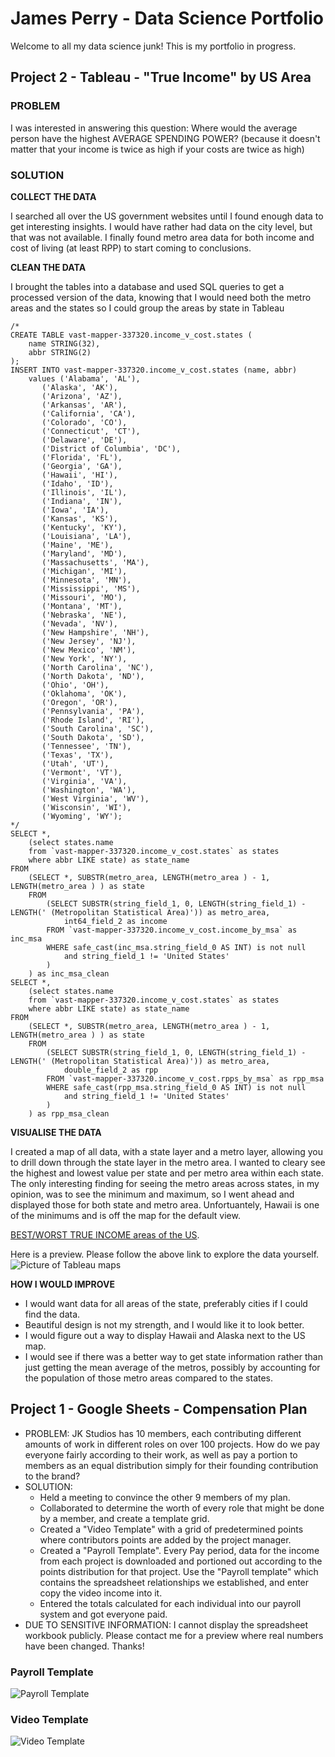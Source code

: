 # James Perry - Data Science Portfolio
Welcome to all my data science junk! This is my portfolio in progress.



## Project 2 - Tableau - "True Income" by US Area

### PROBLEM
I was interested in answering this question: Where would the average person have the highest AVERAGE SPENDING POWER? (because it doesn't matter that your income is twice as high if your costs are twice as high)

### SOLUTION
  
**COLLECT THE DATA**

I searched all over the US government websites until I found enough data to get interesting insights. I would have rather had data on the city level, but that was not available. I finally found metro area data for both income and cost of living (at least RPP) to start coming to conclusions.
  
**CLEAN THE DATA**

I brought the tables into a database and used SQL queries to get a processed version of the data, knowing that I would need both the metro areas and the states so I could group the areas by state in Tableau
```
/*
CREATE TABLE vast-mapper-337320.income_v_cost.states (
    name STRING(32),
    abbr STRING(2)
);
INSERT INTO vast-mapper-337320.income_v_cost.states (name, abbr) 
    values ('Alabama', 'AL'),
       ('Alaska', 'AK'),
       ('Arizona', 'AZ'),
       ('Arkansas', 'AR'),
       ('California', 'CA'),
       ('Colorado', 'CO'),
       ('Connecticut', 'CT'),
       ('Delaware', 'DE'),
       ('District of Columbia', 'DC'),
       ('Florida', 'FL'),
       ('Georgia', 'GA'),
       ('Hawaii', 'HI'),
       ('Idaho', 'ID'),
       ('Illinois', 'IL'),
       ('Indiana', 'IN'),
       ('Iowa', 'IA'),
       ('Kansas', 'KS'),
       ('Kentucky', 'KY'),
       ('Louisiana', 'LA'),
       ('Maine', 'ME'),
       ('Maryland', 'MD'),
       ('Massachusetts', 'MA'),
       ('Michigan', 'MI'),
       ('Minnesota', 'MN'),
       ('Mississippi', 'MS'),
       ('Missouri', 'MO'),
       ('Montana', 'MT'),
       ('Nebraska', 'NE'),
       ('Nevada', 'NV'),
       ('New Hampshire', 'NH'),
       ('New Jersey', 'NJ'),
       ('New Mexico', 'NM'),
       ('New York', 'NY'),
       ('North Carolina', 'NC'),
       ('North Dakota', 'ND'),
       ('Ohio', 'OH'),
       ('Oklahoma', 'OK'),
       ('Oregon', 'OR'),
       ('Pennsylvania', 'PA'),
       ('Rhode Island', 'RI'),
       ('South Carolina', 'SC'),
       ('South Dakota', 'SD'),
       ('Tennessee', 'TN'),
       ('Texas', 'TX'),
       ('Utah', 'UT'),
       ('Vermont', 'VT'),
       ('Virginia', 'VA'),
       ('Washington', 'WA'),
       ('West Virginia', 'WV'),
       ('Wisconsin', 'WI'),
       ('Wyoming', 'WY');
*/   
SELECT *,
    (select states.name
    from `vast-mapper-337320.income_v_cost.states` as states 
    where abbr LIKE state) as state_name
FROM 
    (SELECT *, SUBSTR(metro_area, LENGTH(metro_area ) - 1, LENGTH(metro_area ) ) as state
    FROM 
        (SELECT SUBSTR(string_field_1, 0, LENGTH(string_field_1) - LENGTH(' (Metropolitan Statistical Area)')) as metro_area, 
            int64_field_2 as income
        FROM `vast-mapper-337320.income_v_cost.income_by_msa` as inc_msa
        WHERE safe_cast(inc_msa.string_field_0 AS INT) is not null
            and string_field_1 != 'United States'
        )
    ) as inc_msa_clean
SELECT *,
    (select states.name
    from `vast-mapper-337320.income_v_cost.states` as states 
    where abbr LIKE state) as state_name
FROM 
    (SELECT *, SUBSTR(metro_area, LENGTH(metro_area ) - 1, LENGTH(metro_area ) ) as state
    FROM 
        (SELECT SUBSTR(string_field_1, 0, LENGTH(string_field_1) - LENGTH(' (Metropolitan Statistical Area)')) as metro_area, 
            double_field_2 as rpp
        FROM `vast-mapper-337320.income_v_cost.rpps_by_msa` as rpp_msa
        WHERE safe_cast(rpp_msa.string_field_0 AS INT) is not null
            and string_field_1 != 'United States'
        )
    ) as rpp_msa_clean
```

**VISUALISE THE DATA**

I created a map of all data, with a state layer and a metro layer, allowing you to drill down through the state layer in the metro area. I wanted to cleary see the highest and lowest value per state and per metro area within each state. The only interesting finding for seeing the metro areas across states, in my opinion, was to see the minimum and maximum, so I went ahead and displayed those for both state and metro area.
Unfortuantely, Hawaii is one of the minimums and is off the map for the default view.

[BEST/WORST TRUE INCOME areas of the US](https://public.tableau.com/views/BESTWORSTTRUEINCOMEareasoftheUS/Dashboard1?:language=en-US&:display_count=n&:origin=viz_share_link).

Here is a preview. Please follow the above link to explore the data yourself.
![Picture of Tableau maps](/images/Dashboard_IncomeCost.png)

**HOW I WOULD IMPROVE**

- I would want data for all areas of the state, preferably cities if I could find the data.
- Beautiful design is not my strength, and I would like it to look better.
- I would figure out a way to display Hawaii and Alaska next to the US map.
- I would see if there was a better way to get state information rather than just getting the mean average of the metros, possibly by accounting for the population of those metro areas compared to the states.



## Project 1 - Google Sheets - Compensation Plan
- PROBLEM: JK Studios has 10 members, each contributing different amounts of work in different roles on over 100 projects. How do we pay everyone fairly according to their work, as well as pay a portion to members as an equal distribution simply for their founding contribution to the brand?
- SOLUTION:
  - Held a meeting to convince the other 9 members of my plan.
  - Collaborated to determine the worth of every role that might be done by a member, and create a template grid. 
  - Created a "Video Template" with a grid of predetermined points where contributors points are added by the project manager.
  - Created a "Payroll Template". Every Pay period, data for the income from each project is downloaded and portioned out according to the points distribution for that project. Use the "Payroll template" which contains the spreadsheet relationships we established, and enter copy the video income into it.
  - Entered the totals calculated for each individual into our payroll system and got everyone paid.
- DUE TO SENSITIVE INFORMATION: I cannot display the spreadsheet workbook publicly. Please contact me for a preview where real numbers have been changed. Thanks!

### Payroll Template
![Payroll Template](/images/Payroll_Template_Screenshot.png)

### Video Template
![Video Template](/images/Video_Template_Screenshot.png)
